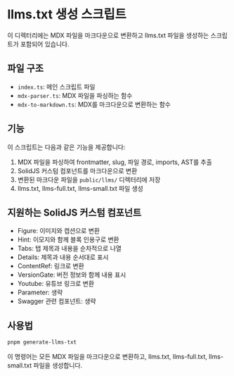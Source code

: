 # llms.txt 생성 스크립트

이 디렉터리에는 MDX 파일을 마크다운으로 변환하고 llms.txt 파일을 생성하는 스크립트가 포함되어 있습니다.

## 파일 구조

- `index.ts`: 메인 스크립트 파일
- `mdx-parser.ts`: MDX 파일을 파싱하는 함수
- `mdx-to-markdown.ts`: MDX를 마크다운으로 변환하는 함수

## 기능

이 스크립트는 다음과 같은 기능을 제공합니다:

1. MDX 파일을 파싱하여 frontmatter, slug, 파일 경로, imports, AST를 추출
2. SolidJS 커스텀 컴포넌트를 마크다운으로 변환
3. 변환된 마크다운 파일을 `public/llms/` 디렉터리에 저장
4. llms.txt, llms-full.txt, llms-small.txt 파일 생성

## 지원하는 SolidJS 커스텀 컴포넌트

- Figure: 이미지와 캡션으로 변환
- Hint: 이모지와 함께 블록 인용구로 변환
- Tabs: 탭 제목과 내용을 순차적으로 나열
- Details: 제목과 내용 순서대로 표시
- ContentRef: 링크로 변환
- VersionGate: 버전 정보와 함께 내용 표시
- Youtube: 유튜브 링크로 변환
- Parameter: 생략
- Swagger 관련 컴포넌트: 생략

## 사용법

```bash
pnpm generate-llms-txt
```

이 명령어는 모든 MDX 파일을 마크다운으로 변환하고, llms.txt, llms-full.txt, llms-small.txt 파일을 생성합니다. 
